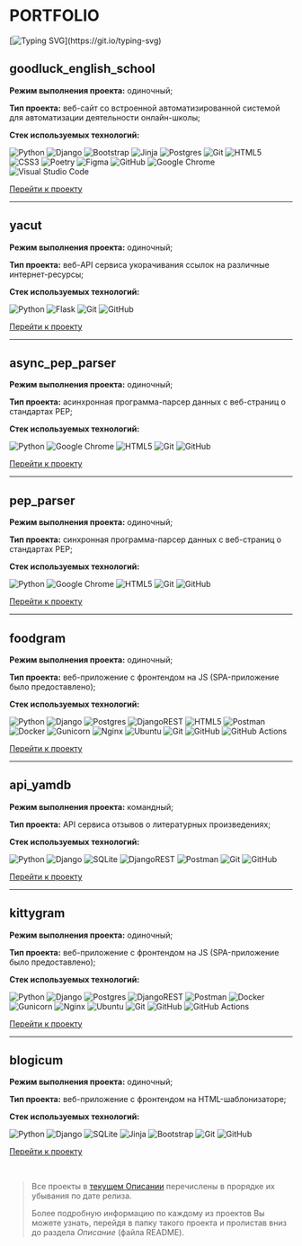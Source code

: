 # PORTFOLIO
[//]: # (В данном портфолио собраны самые лучшие и наиболее полезные проекты веб-сайтов и приложений)

[![Typing SVG](https://readme-typing-svg.demolab.com?font=Noto+Sans&duration=3000&color=AFE9F7&center=true&vCenter=true&multiline=true&repeat=false&random=false&width=1100&height=40&lines=%D0%92+%D0%B4%D0%B0%D0%BD%D0%BD%D0%BE%D0%BC+%D0%BF%D0%BE%D1%80%D1%82%D1%84%D0%BE%D0%BB%D0%B8%D0%BE+%D1%81%D0%BE%D0%B1%D1%80%D0%B0%D0%BD%D1%8B+%D1%81%D0%B0%D0%BC%D1%8B%D0%B5+%D0%BB%D1%83%D1%87%D1%88%D0%B8%D0%B5+%D0%B8+%D0%BD%D0%B0%D0%B8%D0%B1%D0%BE%D0%BB%D0%B5%D0%B5+%D0%BF%D0%BE%D0%BB%D0%B5%D0%B7%D0%BD%D1%8B%D0%B5+%D0%BF%D1%80%D0%BE%D0%B5%D0%BA%D1%82%D1%8B+%D0%B2%D0%B5%D0%B1-%D1%81%D0%B0%D0%B9%D1%82%D0%BE%D0%B2+%D0%B8+%D0%BF%D1%80%D0%B8%D0%BB%D0%BE%D0%B6%D0%B5%D0%BD%D0%B8%D0%B9!)](https://git.io/typing-svg)

## goodluck_english_school
**Режим выполнения проекта:** одиночный;

**Тип проекта:** веб-сайт со встроенной автоматизированной системой для автоматизации деятельности онлайн-школы;

**Стек используемых технологий:** 

![Python](https://img.shields.io/badge/python-3670A0?style=for-the-badge&logo=python&logoColor=ffdd54) ![Django](https://img.shields.io/badge/django-%23092E20.svg?style=for-the-badge&logo=django&logoColor=white) ![Bootstrap](https://img.shields.io/badge/bootstrap-%238511FA.svg?style=for-the-badge&logo=bootstrap&logoColor=white) ![Jinja](https://img.shields.io/badge/jinja-white.svg?style=for-the-badge&logo=jinja&logoColor=black) ![Postgres](https://img.shields.io/badge/postgres-%23316192.svg?style=for-the-badge&logo=postgresql&logoColor=white) ![Git](https://img.shields.io/badge/git-%23F05033.svg?style=for-the-badge&logo=git&logoColor=white) ![HTML5](https://img.shields.io/badge/html5-%23E34F26.svg?style=for-the-badge&logo=html5&logoColor=white) ![CSS3](https://img.shields.io/badge/css3-%231572B6.svg?style=for-the-badge&logo=css3&logoColor=white) ![Poetry](https://img.shields.io/badge/Poetry-%233B82F6.svg?style=for-the-badge&logo=poetry&logoColor=0B3D8D) ![Figma](https://img.shields.io/badge/figma-%23F24E1E.svg?style=for-the-badge&logo=figma&logoColor=white) ![GitHub](https://img.shields.io/badge/github-%23121011.svg?style=for-the-badge&logo=github&logoColor=white) ![Google Chrome](https://img.shields.io/badge/Google%20Chrome-4285F4?style=for-the-badge&logo=GoogleChrome&logoColor=white) ![Visual Studio Code](https://img.shields.io/badge/Visual%20Studio%20Code-0078d7.svg?style=for-the-badge&logo=visual-studio-code&logoColor=white)

[Перейти к проекту](https://github.com/bixber-portfolio/portfolio/tree/main/goodluck_english_school "Открыть страницу проекта в GitHub")

---

## yacut
**Режим выполнения проекта:** одиночный;

**Тип проекта:** веб-API сервиса укорачивания ссылок на различные интернет-ресурсы;

**Стек используемых технологий:** 

![Python](https://img.shields.io/badge/python-3670A0?style=for-the-badge&logo=python&logoColor=ffdd54) ![Flask](https://img.shields.io/badge/flask-%23000.svg?style=for-the-badge&logo=flask&logoColor=white) ![Git](https://img.shields.io/badge/git-%23F05033.svg?style=for-the-badge&logo=git&logoColor=white) ![GitHub](https://img.shields.io/badge/github-%23121011.svg?style=for-the-badge&logo=github&logoColor=white)

[Перейти к проекту](https://github.com/bixber-portfolio/portfolio/tree/main/yacut "Открыть страницу проекта в GitHub")

---

## async_pep_parser
**Режим выполнения проекта:** одиночный;

**Тип проекта:** aсинхронная программа-парсер данных с веб-страниц о стандартах PEP;

**Стек используемых технологий:** 

![Python](https://img.shields.io/badge/python-3670A0?style=for-the-badge&logo=python&logoColor=ffdd54) ![Google Chrome](https://img.shields.io/badge/Google%20Chrome-4285F4?style=for-the-badge&logo=GoogleChrome&logoColor=white) ![HTML5](https://img.shields.io/badge/html5-%23E34F26.svg?style=for-the-badge&logo=html5&logoColor=white) ![Git](https://img.shields.io/badge/git-%23F05033.svg?style=for-the-badge&logo=git&logoColor=white) ![GitHub](https://img.shields.io/badge/github-%23121011.svg?style=for-the-badge&logo=github&logoColor=white)

[Перейти к проекту](https://github.com/bixber-portfolio/portfolio/tree/main/async_pep_parser "Открыть страницу проекта в GitHub")

---

## pep_parser
**Режим выполнения проекта:** одиночный;

**Тип проекта:** синхронная программа-парсер данных с веб-страниц о стандартах PEP;

**Стек используемых технологий:** 

![Python](https://img.shields.io/badge/python-3670A0?style=for-the-badge&logo=python&logoColor=ffdd54) ![Google Chrome](https://img.shields.io/badge/Google%20Chrome-4285F4?style=for-the-badge&logo=GoogleChrome&logoColor=white) ![HTML5](https://img.shields.io/badge/html5-%23E34F26.svg?style=for-the-badge&logo=html5&logoColor=white) ![Git](https://img.shields.io/badge/git-%23F05033.svg?style=for-the-badge&logo=git&logoColor=white) ![GitHub](https://img.shields.io/badge/github-%23121011.svg?style=for-the-badge&logo=github&logoColor=white)

[Перейти к проекту](https://github.com/bixber-portfolio/portfolio/tree/main/pep_parser "Открыть страницу проекта в GitHub")

---

## foodgram
**Режим выполнения проекта:** одиночный;

**Тип проекта:** веб-приложение c фронтендом на JS (SPA-приложение было предоставлено);

**Стек используемых технологий:** 

![Python](https://img.shields.io/badge/python-3670A0?style=for-the-badge&logo=python&logoColor=ffdd54) ![Django](https://img.shields.io/badge/django-%23092E20.svg?style=for-the-badge&logo=django&logoColor=white) ![Postgres](https://img.shields.io/badge/postgres-%23316192.svg?style=for-the-badge&logo=postgresql&logoColor=white) ![DjangoREST](https://img.shields.io/badge/DJANGO-REST-ff1709?style=for-the-badge&logo=django&logoColor=white&color=ff1709&labelColor=gray) ![HTML5](https://img.shields.io/badge/html5-%23E34F26.svg?style=for-the-badge&logo=html5&logoColor=white) ![Postman](https://img.shields.io/badge/Postman-FF6C37?style=for-the-badge&logo=postman&logoColor=white) ![Docker](https://img.shields.io/badge/docker-%230db7ed.svg?style=for-the-badge&logo=docker&logoColor=white)  ![Gunicorn](https://img.shields.io/badge/gunicorn-%298729.svg?style=for-the-badge&logo=gunicorn&logoColor=white) ![Nginx](https://img.shields.io/badge/nginx-%23009639.svg?style=for-the-badge&logo=nginx&logoColor=white) ![Ubuntu](https://img.shields.io/badge/Ubuntu-E95420?style=for-the-badge&logo=ubuntu&logoColor=white)
![Git](https://img.shields.io/badge/git-%23F05033.svg?style=for-the-badge&logo=git&logoColor=white) ![GitHub](https://img.shields.io/badge/github-%23121011.svg?style=for-the-badge&logo=github&logoColor=white) 	![GitHub Actions](https://img.shields.io/badge/github%20actions-%232671E5.svg?style=for-the-badge&logo=githubactions&logoColor=white)

[Перейти к проекту](https://github.com/bixber-portfolio/portfolio/tree/main/foodgram "Открыть страницу проекта в GitHub")

---

## api_yamdb
**Режим выполнения проекта:** командный;

**Тип проекта:** API сервиса отзывов о литературных произведениях;

**Стек используемых технологий:**

![Python](https://img.shields.io/badge/python-3670A0?style=for-the-badge&logo=python&logoColor=ffdd54) ![Django](https://img.shields.io/badge/django-%23092E20.svg?style=for-the-badge&logo=django&logoColor=white) ![SQLite](https://img.shields.io/badge/sqlite-%2307405e.svg?style=for-the-badge&logo=sqlite&logoColor=white) ![DjangoREST](https://img.shields.io/badge/DJANGO-REST-ff1709?style=for-the-badge&logo=django&logoColor=white&color=ff1709&labelColor=gray) ![Postman](https://img.shields.io/badge/Postman-FF6C37?style=for-the-badge&logo=postman&logoColor=white) ![Git](https://img.shields.io/badge/git-%23F05033.svg?style=for-the-badge&logo=git&logoColor=white) ![GitHub](https://img.shields.io/badge/github-%23121011.svg?style=for-the-badge&logo=github&logoColor=white)

[Перейти к проекту](https://github.com/bixber-portfolio/portfolio/tree/main/kittygram "Открыть страницу проекта в GitHub")

---

## kittygram
**Режим выполнения проекта:** одиночный;

**Тип проекта:** веб-приложение c фронтендом на JS (SPA-приложение было предоставлено);

**Стек используемых технологий:** 

![Python](https://img.shields.io/badge/python-3670A0?style=for-the-badge&logo=python&logoColor=ffdd54) ![Django](https://img.shields.io/badge/django-%23092E20.svg?style=for-the-badge&logo=django&logoColor=white) ![Postgres](https://img.shields.io/badge/postgres-%23316192.svg?style=for-the-badge&logo=postgresql&logoColor=white) ![DjangoREST](https://img.shields.io/badge/DJANGO-REST-ff1709?style=for-the-badge&logo=django&logoColor=white&color=ff1709&labelColor=gray) ![Postman](https://img.shields.io/badge/Postman-FF6C37?style=for-the-badge&logo=postman&logoColor=white) ![Docker](https://img.shields.io/badge/docker-%230db7ed.svg?style=for-the-badge&logo=docker&logoColor=white)  ![Gunicorn](https://img.shields.io/badge/gunicorn-%298729.svg?style=for-the-badge&logo=gunicorn&logoColor=white) ![Nginx](https://img.shields.io/badge/nginx-%23009639.svg?style=for-the-badge&logo=nginx&logoColor=white) ![Ubuntu](https://img.shields.io/badge/Ubuntu-E95420?style=for-the-badge&logo=ubuntu&logoColor=white)
![Git](https://img.shields.io/badge/git-%23F05033.svg?style=for-the-badge&logo=git&logoColor=white) ![GitHub](https://img.shields.io/badge/github-%23121011.svg?style=for-the-badge&logo=github&logoColor=white) 	![GitHub Actions](https://img.shields.io/badge/github%20actions-%232671E5.svg?style=for-the-badge&logo=githubactions&logoColor=white)

[Перейти к проекту](https://github.com/bixber-portfolio/portfolio/tree/main/kittygram "Открыть страницу проекта в GitHub")

---

## blogicum

**Режим выполнения проекта:** одиночный;

**Тип проекта:** веб-приложение с фронтендом на HTML-шаблонизаторе;

**Стек используемых технологий:**

![Python](https://img.shields.io/badge/python-3670A0?style=for-the-badge&logo=python&logoColor=ffdd54) ![Django](https://img.shields.io/badge/django-%23092E20.svg?style=for-the-badge&logo=django&logoColor=white) ![SQLite](https://img.shields.io/badge/sqlite-%2307405e.svg?style=for-the-badge&logo=sqlite&logoColor=white) ![Jinja](https://img.shields.io/badge/jinja-white.svg?style=for-the-badge&logo=jinja&logoColor=black) ![Bootstrap](https://img.shields.io/badge/bootstrap-%238511FA.svg?style=for-the-badge&logo=bootstrap&logoColor=white) ![Git](https://img.shields.io/badge/git-%23F05033.svg?style=for-the-badge&logo=git&logoColor=white) ![GitHub](https://img.shields.io/badge/github-%23121011.svg?style=for-the-badge&logo=github&logoColor=white)

[Перейти к проекту](https://github.com/bixber-portfolio/portfolio/tree/main/blogicum "Открыть страницу проекта в GitHub")

<br>

> Все проекты в [текущем Описании](#portfolio) перечислены в прорядке их убывания по дате релиза.
> 
> Более подробную информацию по каждому из проектов Вы можете узнать, перейдя в папку такого проекта и пролистав вниз до раздела *Описание* (файла README).
